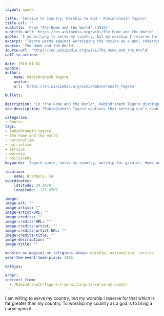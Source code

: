 ```yaml
---
layout: quote

title: 'Service to Country, Worship to God – Rabindranath Tagore'
title-url: ''
subtitle: 'From *The Home and the World* (1916)'
subtitle-url: 'https://en.wikipedia.org/wiki/The_Home_and_the_World'
quote: 'I am willing to serve my country, but my worship I reserve for that which is far greater than my country.'
excerpt: "Tagore warns against worshiping the nation as a god, reserving reverence for something greater."
source: 'The Home and the World'
source-url: 'https://en.wikipedia.org/wiki/The_Home_and_the_World'
call-to-action: ''

date: 1916-01-01
update:
author:
    name: Rabindranath Tagore
    avatar: 
    url: 'https://en.wikipedia.org/wiki/Rabindranath_Tagore'

bullets:

description: "In *The Home and the World*, Rabindranath Tagore distinguishes between serving one’s country and idolizing it, arguing that worship belongs only to the divine."
seo-description: "Rabindranath Tagore cautions that serving one’s country is noble, but worshiping it as a god brings ruin."

categories:
- Quotes
tags:
- rabindranath tagore
- the home and the world
- nationalism
- patriotism
- service
- worship
- philosophy
keywords: 'Tagore quote, serve my country, worship far greater, Home and the World, nationalism vs worship, patriotism philosophy, Rabindranath Tagore 1916'

location:
    name: Bradbury, CA
coordinates:
    latitude: 34.1470
    longitude: -117.9709

image:
image-alt: ""
image-artist: ""
image-artist-URL: ""
image-credits: ""
image-credits-URL: ""
image-credits-artist: ""
image-credits-artist-URL: ""
image-credits-title: ""
image-description: ""
image-title: ""

monster-or-magical-or-religious-ideas: worship, nationalism, service
year-the-event-took-place: 1916

mathjax: 

order: 
redirect_from:
  - /Rabindranath-Tagore-I-am-willing-to-serve-my-count/
---
```

I am willing to serve my country, but my worship I reserve for that which is far greater than my country. To worship my country as a god is to bring a curse upon it.